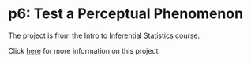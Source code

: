 <h1>p6: Test a Perceptual Phenomenon</h1>

The project is from the [Intro to Inferential Statistics](https://www.udacity.com/course/intro-to-inferential-statistics--ud201) course.

Click [here](https://github.com/djlee11/udacity-dand/blob/master/p6/report.ipynb) for more information on this project.

